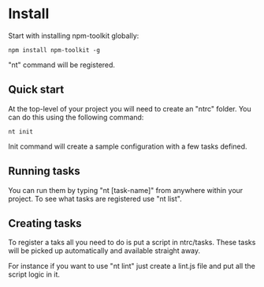 # Install

Start with installing npm-toolkit globally:

```
npm install npm-toolkit -g
```

"nt" command will be registered.


## Quick start

At the top-level of your project you will need to create an "ntrc" folder.
You can do this using the following command:

```
nt init
```

Init command will create a sample configuration with a few tasks defined.


## Running tasks

You can run them by typing "nt [task-name]" from anywhere within your project.
To see what tasks are registered use "nt list".


## Creating tasks

To register a taks all you need to do is put a script in ntrc/tasks.
These tasks will be picked up automatically and available straight away.

For instance if you want to use "nt lint" just create a lint.js file and put
all the script logic in it.
